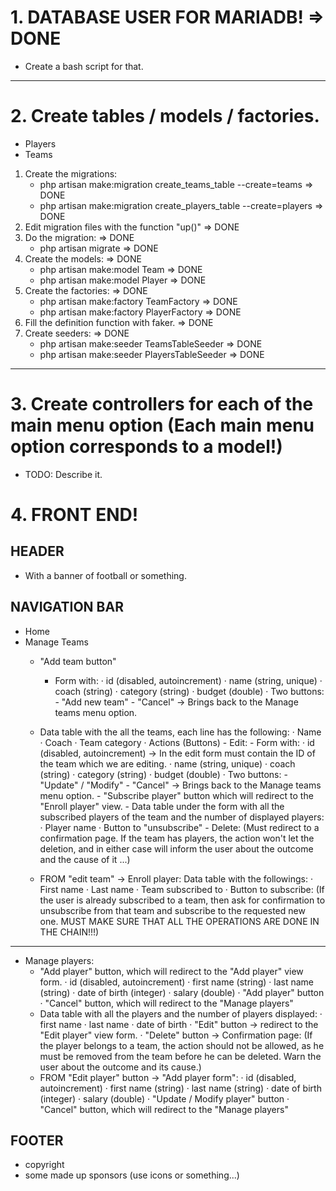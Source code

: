 # 1. DATABASE USER FOR MARIADB! => DONE
- Create a bash script for that.

---

# 2. Create tables / models / factories.
- Players
- Teams

1. Create the migrations:
    - php artisan make:migration create_teams_table --create=teams => DONE
    - php artisan make:migration create_players_table --create=players => DONE
2. Edit migration files with the function "up()" => DONE
3. Do the migration: => DONE
    - php artisan migrate => DONE
4. Create the models: => DONE
    - php artisan make:model Team => DONE
    - php artisan make:model Player => DONE
5. Create the factories: => DONE
    - php artisan make:factory TeamFactory => DONE
    - php artisan make:factory PlayerFactory => DONE
6. Fill the definition function with faker. => DONE
7. Create seeders: => DONE
    - php artisan make:seeder TeamsTableSeeder => DONE
    - php artisan make:seeder PlayersTableSeeder => DONE

---

# 3. Create controllers for each of the main menu option (Each main menu option corresponds to a model!)
- TODO: Describe it.

# 4. FRONT END!
## HEADER
- With a banner of football or something.

## NAVIGATION BAR

- Home
- Manage Teams
    - "Add team button"
        - Form with:
            · id (disabled, autoincrement)
            · name (string, unique)
            · coach (string)
            · category (string)
            · budget (double)
            · Two buttons:
                - "Add new team"
                - "Cancel" -> Brings back to the Manage teams menu option.
    - Data table with the all the teams, each line has the following:
        · Name
        · Coach
        · Team category
        · Actions (Buttons)
            - Edit:
                - Form with:
                    · id (disabled, autoincrement) -> In the edit form must contain the
                                                      ID of the team which we are editing.
                    · name (string, unique)
                    · coach (string)
                    · category (string)
                    · budget (double)
                    · Two buttons:
                        - "Update" / "Modify"
                        - "Cancel" -> Brings back to the Manage teams menu option.
                - "Subscribe player" button which will redirect to the "Enroll player" view.
                - Data table under the form with all the subscribed players of the
                  team and the number of displayed players:
                    · Player name
                    · Button to "unsubscribe"
            - Delete:
                (Must redirect to a confirmation page. If the team has players,
                the action won't let the deletion, and in either case will inform
                the user about the outcome and the cause of it ...)

    - FROM "edit team" -> Enroll player:
        Data table with the followings:
            · First name
            · Last name
            · Team subscribed to
            · Button to subscribe:
                (If the user is already subscribed to a team, then ask for confirmation to
                unsubscribe from that team and subscribe to the requested new one.
                MUST MAKE SURE THAT ALL THE OPERATIONS ARE DONE IN THE CHAIN!!!)

---

- Manage players:
    - "Add player" button, which will redirect to the "Add player" view form.
            · id (disabled, autoincrement)
            · first name (string)
            · last name (string)
            · date of birth (integer)
            · salary (double)
            · "Add player" button
            · "Cancel" button, which will redirect to the "Manage players"
    - Data table with all the players and the number of players displayed:
        · first name
        · last name
        · date of birth
        · "Edit" button -> redirect to the "Edit player" view form.
        · "Delete" button -> Confirmation page:
                                (If the player belongs to a team, the action
                                should not be allowed, as he must be removed
                                from the team before he can be deleted.
                                Warn the user about the outcome and its cause.)
    - FROM "Edit player" button -> "Add player form":
        · id (disabled, autoincrement)
        · first name (string)
        · last name (string)
        · date of birth (integer)
        · salary (double)
        · "Update / Modify player" button
        · "Cancel" button, which will redirect to the "Manage players"

## FOOTER
- copyright
- some made up sponsors (use icons or something...)



